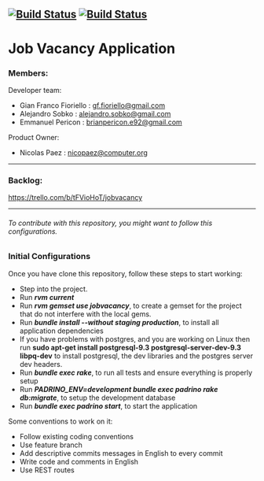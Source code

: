 [![Build Status](https://snap-ci.com/nicopaez/job-vacancy/branch/develop/build_image)](https://snap-ci.com/nicopaez/job-vacancy/branch/develop) [![Build Status](https://travis-ci.org/GianFF/Jobvacancy.svg?branch=master)](https://travis-ci.org/GianFF/Jobvacancy)
---

Job Vacancy Application
=======================

### Members:

Developer team:
* Gian Franco Fioriello : gf.fioriello@gmail.com
* Alejandro Sobko : alejandro.sobko@gmail.com
* Emmanuel Pericon : brianpericon.e92@gmail.com

Product Owner:
* Nicolas Paez : nicopaez@computer.org

---

### Backlog:
https://trello.com/b/tFVioHoT/jobvacancy

___

###### To contribute with this repository, you might want to follow this configurations.


### Initial Configurations
Once you have clone this repository, follow these steps to start working:

* Step into the project.
* Run **_rvm current_**
* Run **_rvm gemset use jobvacancy_**, to create a gemset for the project that do not interfere with the local gems.
* Run **_bundle install --without staging production_**, to install all application dependencies
* If you have problems with postgres, and you are working on Linux then run **sudo apt-get install postgresql-9.3 postgresql-server-dev-9.3 libpq-dev** to install postgresql, the dev libraries and the postgres server dev headers.
* Run **_bundle exec rake_**, to run all tests and ensure everything is properly setup
* Run **_PADRINO_ENV=development bundle exec padrino rake db:migrate_**, to setup the development database
* Run **_bundle exec padrino start_**, to start the application

Some conventions to work on it:

* Follow existing coding conventions
* Use feature branch
* Add descriptive commits messages in English to every commit
* Write code and comments in English
* Use REST routes
